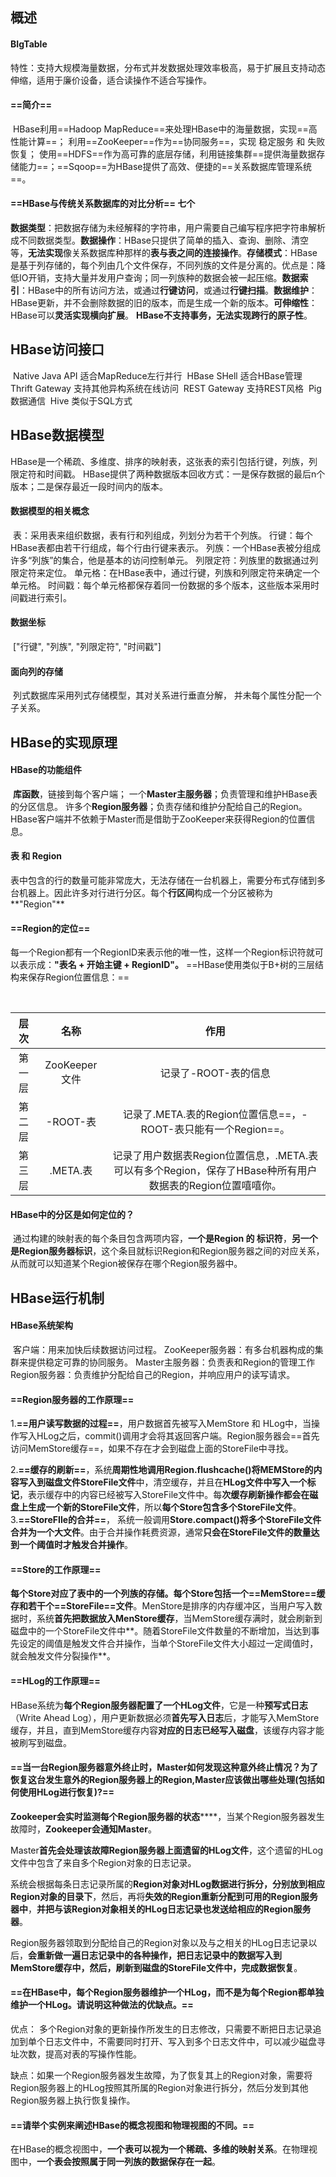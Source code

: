 ## 概述

#### BIgTable

​	特性：支持大规模海量数据，分布式并发数据处理效率极高，易于扩展且支持动态伸缩，适用于廉价设备，适合读操作不适合写操作。

#### ==简介==

​	HBase利用==Hadoop MapReduce==来处理HBase中的海量数据，实现==高性能计算==；
​	利用==ZooKeeper==作为==协同服务==，实现 稳定服务 和 失败恢复；
​	使用==HDFS==作为高可靠的底层存储，利用链接集群==提供海量数据存储能力==；
​	==Sqoop==为HBase提供了高效、便捷的==关系数据库管理系统==。

#### ==HBase与传统关系数据库的对比分析== 七个

​	**数据类型**：把数据存储为未经解释的字符串，用户需要自己编写程序把字符串解析成不同数据类型。
​	**数据操作**：HBase只提供了简单的插入、查询、删除、清空等，**无法实现**像关系数据库种那样的**表与表之间的连接操作**。
​	**存储模式**：HBase是基于列存储的，每个列由几个文件保存，不同列族的文件是分离的。优点是：降低IO开销，支持大量并发用户查询；同一列族种的数据会被一起压缩。
​	**数据索引**：HBase中的所有访问方法，或通过**行键访问**，或通过**行键扫描**。
​	**数据维护**：HBase更新，并不会删除数据的旧的版本，而是生成一个新的版本。
​	**可伸缩性**：HBase可以**灵活实现横向扩展**。
​	**HBase不支持事务，无法实现跨行的原子性**。

## HBase访问接口

​	Native Java API 适合MapReduce左行并行
​	HBase SHell 适合HBase管理
​	Thrift Gateway 支持其他异构系统在线访问
​	REST Gateway 支持REST风格
​	Pig 数据通信
​	Hive 类似于SQL方式

## HBase数据模型

HBase是一个稀疏、多维度、排序的映射表，这张表的索引包括行键，列族，列限定符和时间戳。
HBase提供了两种数据版本回收方式：一是保存数据的最后n个版本；二是保存最近一段时间内的版本。

#### 数据模型的相关概念

​	表：采用表来组织数据，表有行和列组成，列划分为若干个列族。
​	行键：每个HBase表都由若干行组成，每个行由行键来表示。
​	列族：一个HBase表被分组成许多“列族”的集合，他是基本的访问控制单元。
​	列限定符：列族里的数据通过列限定符来定位。
​	单元格：在HBase表中，通过行键，列族和列限定符来确定一个单元格。
​	时间戳：每个单元格都保存着同一份数据的多个版本，这些版本采用时间戳进行索引。

#### 数据坐标

​	["行键", "列族", "列限定符", "时间戳"]

#### 面向列的存储

​	列式数据库采用列式存储模型，其对关系进行垂直分解， 并未每个属性分配一个子关系。

## HBase的实现原理

#### HBase的功能组件

​	**库函数**，链接到每个客户端；
​	一个**Master主服务器**；负责管理和维护HBase表的分区信息。
​	许多个**Region服务器**；负责存储和维护分配给自己的Region。
​	HBase客户端并不依赖于Master而是借助于ZooKeeper来获得Region的位置信息。

#### 表 和 Region

​	表中包含的行的数量可能非常庞大，无法存储在一台机器上，需要分布式存储到多台机器上。因此许多对行进行分区。每个**行区间**构成一个分区被称为**"Region"**

#### ==Region的定位==

​	每一个Region都有一个RegionID来表示他的唯一性，这样一个Region标识符就可以表示成：**"表名 + 开始主键 + RegionID"。**
​	==HBase使用类似于B+树的三层结构来保存Region位置信息：==

​	

|  层次  |     名称      |                             作用                             |
| :----: | :-----------: | :----------------------------------------------------------: |
| 第一层 | ZooKeeper文件 |                     记录了-ROOT-表的信息                     |
| 第二层 |   -ROOT-表    | 记录了.META.表的Region位置信息==，-ROOT-表只能有一个Region==。 |
| 第三层 |   .META.表    | 记录了用户数据表Region位置信息，.META.表可以有多个Region，保存了HBase种所有用户数据表的Region位置嘻嘻你。 |

#### HBase中的分区是如何定位的？

​	通过构建的映射表的每个条目包含两项内容，**一个是Region 的 标识符**，**另一个是Region服务器标识**，这个条目就标识Region和Region服务器之间的对应关系，从而就可以知道某个Region被保存在哪个Region服务器中。

## HBase运行机制

#### HBase系统架构

​	客户端：用来加快后续数据访问过程。
​	ZooKeeper服务器：有多台机器构成的集群来提供稳定可靠的协同服务。
​	Master主服务器：负责表和Region的管理工作
​	Region服务器：负责维护分配给自己的Region，并响应用户的读写请求。

#### ==Region服务器的工作原理==

​	1.**==用户读写数据的过程==**，用户数据首先被写入MemStore 和 HLog中，当操作写入HLog之后，commit()调用才会将其返回客户端。Region服务器会==首先访问MemStore缓存==，如果不存在才会到磁盘上面的StoreFile中寻找。

​	2.**==缓存的刷新==**，系统**周期性地调用Region.flushcache()**将**MEMStore的内容写入到磁盘文件StoreFile文件**中，清空缓存，并且在**HLog文件中写入一个标记**，表示缓存中的内容已经被写入StoreFile文件中。每**次缓存刷新操作都会在磁盘上生成一个新的StoreFile文件**，所以**每个Store包含多个StoreFile文件**。
​	3.**==StoreFIle的合并==**， 系统一般调用**Store.compact()将多个StoreFile文件合并为一个大文件**。由于合并操作耗费资源，通常**只会在StoreFile文件的数量达到一个阈值时才触发合并操作**。

#### ==Store的工作原理==

​	**每个Store对应了表中的一个列族的存储。每个Store包括一个==MemStore==缓存和若干个==StoreFile==文件**。MenStore是排序的内存缓冲区，当用户写入数据时，系统**首先把数据放入MenStore缓存**，当MemStore缓存满时，就会刷新到磁盘中的一个StoreFile文件中**。随着StoreFile文件数量的不断增加，当达到事先设定的阈值是触发文件合并操作，当单个StoreFile文件大小超过一定阈值时，就会触发文件分裂操作**。

#### ==HLog的工作原理==

​	HBase系统为**每个Region服务器配置了一个HLog文件**，它是一种**预写式日志**（Write Ahead Log），用户更新数据必须**首先写入日志**后，才能写入MemStore缓存，并且，直到MemStore缓存内容**对应的日志已经写入磁盘**，该缓存内容才能被刷写到磁盘。

#### ==当一台Region服务器意外终止时，Master如何发现这种意外终止情况？为了恢复这台发生意外的Region服务器上的Region,Master应该做出哪些处理(包括如何使用HLog进行恢复)?==

​	**Zookeeper会实时监测每个Region服务器的状态******，当某个Region服务器发生故障时，**Zookeeper会通知Master**。

Master**首先会处理该故障Region服务器上面遗留的HLog文件**，这个遗留的HLog文件中包含了来自多个Region对象的日志记录。

系统会根据每条日志记录所属的**Region对象对HLog数据进行拆分，分别放到相应Region对象的目录下**，然后，再将**失效的Region重新分配到可用的Region服务器中**，**并把与该Region对象相关的HLog日志记录也发送给相应的Region服务器**。

​    Region服务器领取到分配给自己的Region对象以及与之相关的HLog日志记录以后，**会重新做一遍日志记录中的各种操作，把日志记录中的数据写入到MemStore缓存中，然后，刷新到磁盘的StoreFile文件中，完成数据恢复**。



#### ==在HBase中，每个Region服务器维护一个HLog，而不是为每个Region都单独维护一个HLog。请说明这种做法的优缺点。==

优点： 多个Region对象的更新操作所发生的日志修改，只需要不断把日志记录追加到单个日志文件中，不需要同时打开、写入到多个日志文件中，可以减少磁盘寻址次数，提高对表的写操作性能。

缺点：如果一个Region服务器发生故障，为了恢复其上的Region对象，需要将Region服务器上的HLog按照其所属的Region对象进行拆分，然后分发到其他Region服务器上执行恢复操作。

#### ==请举个实例来阐述HBase的概念视图和物理视图的不同。==

在HBase的概念视图中，**一个表可以视为一个稀疏、多维的映射关系**。在物理视图中，**一个表会按照属于同一列族的数据保存在一起**。